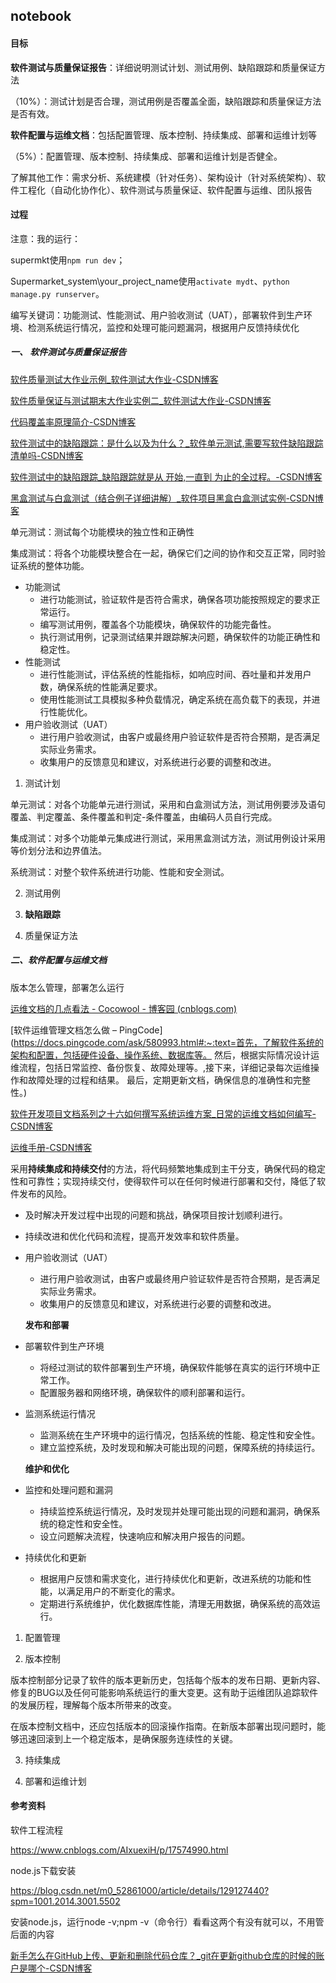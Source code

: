 ## notebook

#### 目标

**软件测试与质量保证报告**：详细说明测试计划、测试用例、缺陷跟踪和质量保证方法

（10%）：测试计划是否合理，测试用例是否覆盖全⾯，缺陷跟踪和质量保证方法是否有效。

**软件配置与运维文档**：包括配置管理、版本控制、持续集成、部署和运维计划等

（5%）：配置管理、版本控制、持续集成、部署和运维计划是否健全。



了解其他工作：需求分析、系统建模（针对任务）、架构设计（针对系统架构）、软件工程化（自动化协作化）、软件测试与质量保证、软件配置与运维、团队报告

#### 过程

注意：我的运行：

supermkt使用``npm run dev``；

Supermarket_system\your_project_name使用``activate mydt``、``python manage.py runserver``。



编写关键词：功能测试、性能测试、用户验收测试（UAT），部署软件到生产环境、检测系统运行情况，监控和处理可能问题漏洞，根据用户反馈持续优化

##### 一、 软件测试与质量保证报告

[软件质量测试大作业示例_软件测试大作业-CSDN博客](https://blog.csdn.net/m0_59287223/article/details/125349378)

[软件质量保证与测试期末大作业实例二_软件测试大作业-CSDN博客](https://blog.csdn.net/m0_59287223/article/details/128408566)

[代码覆盖率原理简介-CSDN博客](https://blog.csdn.net/winter199/article/details/113759208)

[软件测试中的缺陷跟踪：是什么以及为什么？_软件单元测试,需要写软件缺陷跟踪清单吗-CSDN博客](https://blog.csdn.net/weixin_42874924/article/details/138085076)

[软件测试中的缺陷跟踪_缺陷跟踪就是从 开始,一直到 为止的全过程。-CSDN博客](https://blog.csdn.net/AI_Green/article/details/136394299)

[黑盒测试与白盒测试（结合例子详细讲解）_软件项目黑盒白盒测试实例-CSDN博客](https://blog.csdn.net/qq_43279782/article/details/112182103)

单元测试：测试每个功能模块的独立性和正确性

集成测试：将各个功能模块整合在一起，确保它们之间的协作和交互正常，同时验证系统的整体功能。

- 功能测试
  - 进行功能测试，验证软件是否符合需求，确保各项功能按照规定的要求正常运行。
  - 编写测试用例，覆盖各个功能模块，确保软件的功能完备性。
  - 执行测试用例，记录测试结果并跟踪解决问题，确保软件的功能正确性和稳定性。
- 性能测试
  - 进行性能测试，评估系统的性能指标，如响应时间、吞吐量和并发用户数，确保系统的性能满足要求。
  - 使用性能测试工具模拟多种负载情况，确定系统在高负载下的表现，并进行性能优化。
- 用户验收测试（UAT）
  - 进行用户验收测试，由客户或最终用户验证软件是否符合预期，是否满足实际业务需求。
  - 收集用户的反馈意见和建议，对系统进行必要的调整和改进。

1. 测试计划


单元测试：对各个功能单元进行测试，采用和白盒测试方法，测试用例要涉及语句覆盖、判定覆盖、条件覆盖和判定-条件覆盖，由编码人员自行完成。

集成测试：对多个功能单元集成进行测试，采用黑盒测试方法，测试用例设计采用等价划分法和边界值法。

系统测试：对整个软件系统进行功能、性能和安全测试。

2. 测试用例

3. **缺陷跟踪**

4. 质量保证方法

##### 二、软件配置与运维文档

版本怎么管理，部署怎么运行

[运维文档的几点看法 - Cocowool - 博客园 (cnblogs.com)](https://www.cnblogs.com/cocowool/p/ops_docs.html)

[软件运维管理文档怎么做 – PingCode](https://docs.pingcode.com/ask/580993.html#:~:text=首先，了解软件系统的架构和配置，包括硬件设备、操作系统、数据库等。 然后，根据实际情况设计运维流程，包括日常监控、备份恢复、故障处理等。,接下来，详细记录每次运维操作和故障处理的过程和结果。 最后，定期更新文档，确保信息的准确性和完整性。)

[软件开发项目文档系列之十六如何撰写系统运维方案_日常的运维文档如何编写-CSDN博客](https://blog.csdn.net/cooldream2009/article/details/134369535)

[运维手册-CSDN博客](https://blog.csdn.net/weixin_44882388/article/details/110100733)

采用**持续集成和持续交付**的方法，将代码频繁地集成到主干分支，确保代码的稳定性和可靠性；实现持续交付，使得软件可以在任何时候进行部署和交付，降低了软件发布的风险。

- 及时解决开发过程中出现的问题和挑战，确保项目按计划顺利进行。
- 持续改进和优化代码和流程，提高开发效率和软件质量。



- 用户验收测试（UAT）

  - 进行用户验收测试，由客户或最终用户验证软件是否符合预期，是否满足实际业务需求。
  - 收集用户的反馈意见和建议，对系统进行必要的调整和改进。

  **发布和部署**

- 部署软件到生产环境

  - 将经过测试的软件部署到生产环境，确保软件能够在真实的运行环境中正常工作。
  - 配置服务器和网络环境，确保软件的顺利部署和运行。

- 监测系统运行情况

  - 监测系统在生产环境中的运行情况，包括系统的性能、稳定性和安全性。
  - 建立监控系统，及时发现和解决可能出现的问题，保障系统的持续运行。

  **维护和优化**

- 监控和处理问题和漏洞

  - 持续监控系统运行情况，及时发现并处理可能出现的问题和漏洞，确保系统的稳定性和安全性。
  - 设立问题解决流程，快速响应和解决用户报告的问题。

- 持续优化和更新

  - 根据用户反馈和需求变化，进行持续优化和更新，改进系统的功能和性能，以满足用户的不断变化的需求。
  - 定期进行系统维护，优化数据库性能，清理无用数据，确保系统的高效运行。

1. 配置管理



2. 版本控制

版本控制部分记录了软件的版本更新历史，包括每个版本的发布日期、更新内容、修复的BUG以及任何可能影响系统运行的重大变更。这有助于运维团队追踪软件的发展历程，理解每个版本所带来的改变。

在版本控制文档中，还应包括版本的回滚操作指南。在新版本部署出现问题时，能够迅速回滚到上一个稳定版本，是确保服务连续性的关键。

3. 持续集成



4. 部署和运维计划



#### 参考资料

软件工程流程

https://www.cnblogs.com/AIxuexiH/p/17574990.html

node.js下载安装

https://blog.csdn.net/m0_52861000/article/details/129127440?spm=1001.2014.3001.5502

安装node.js，运行node -v;npm -v（命令行）看看这两个有没有就可以，不用管后面的内容

[新手怎么在GitHub上传、更新和删除代码仓库？_git在更新github仓库的时候的账户是哪个-CSDN博客](https://blog.csdn.net/LooperzZ/article/details/128897978)